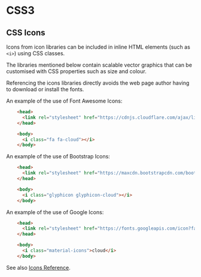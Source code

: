 <!DOCTYPE html>
<html>

<link rel="stylesheet" href="../styles/style-sheet.css" />

<body>

# CSS3

## CSS Icons

Icons from icon libraries can be included in inline HTML elements (such as `<i>`) using CSS classes.

The libraries mentioned below contain scalable vector graphics that can be customised with CSS properties such as size and colour.

Referencing the icons libraries directly avoids the web page author having to download or install the fonts.

An example of the use of Font Awesome Icons:

```html
    <head>
      <link rel="stylesheet" href="https://cdnjs.cloudflare.com/ajax/libs/font-awesome/4.7.0/css/font-awesome.min.css">
    </head>

    <body>
      <i class="fa fa-cloud"></i>
    </body>

```

An example of the use of Bootstrap Icons:

```html
    <head>
      <link rel="stylesheet" href="https://maxcdn.bootstrapcdn.com/bootstrap/3.3.7/css/bootstrap.min.css">
    </head>

    <body>
      <i class="glyphicon glyphicon-cloud"></i>
    </body>

```

An example of the use of Google Icons:

```html
    <head>
      <link rel="stylesheet" href="https://fonts.googleapis.com/icon?family=Material+Icons">
    </head>

    <body>
      <i class="material-icons">cloud</i>
    </body>

```

See also [Icons Reference](https://www.w3schools.com/icons/icons_reference.asp).

</body>
</html>
